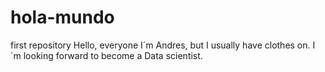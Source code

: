 # hola-mundo
first repository 
Hello, everyone
I´m Andres, but I usually have clothes on.
I´m looking forward to become a Data scientist.

